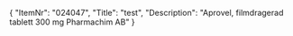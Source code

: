 {
  "ItemNr": "024047",
  "Title": "test",
  "Description": "Aprovel, filmdragerad tablett 300 mg Pharmachim AB"
}